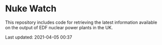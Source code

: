 # Nuke Watch

This repository includes code for retrieving the latest information available on the output of EDF nuclear power plants in the UK.

Last updated: 2021-04-05 00:37